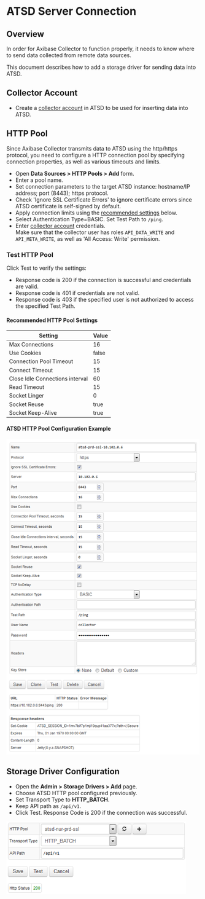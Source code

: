 # ATSD Server Connection

## Overview

In order for Axibase Collector to function properly, it needs to know where to send data collected from remote data sources.

This document describes how to add a storage driver for sending data into ATSD.

## Collector Account

* Create a [collector account](https://axibase.com/docs/atsd/administration/collector-account.html) in ATSD to be used for inserting data into ATSD.

## HTTP Pool

Since Axibase Collector transmits data to ATSD using the http/https protocol, you need to configure a HTTP connection pool by specifying connection properties, as well as various timeouts and limits.

* Open **Data Sources > HTTP Pools > Add** form.
* Enter a pool name.
* Set connection parameters to the target ATSD instance: hostname/IP address; port (8443); https protocol.
* Check 'Ignore SSL Certificate Errors' to ignore certificate errors since ATSD certificate is self-signed by default.
* Apply connection limits using the [recommended settings](#recommended-pool-settings) below.
* Select Authentication Type=BASIC. Set Test Path to `/ping`.
* Enter [collector account](https://axibase.com/docs/atsd/administration/collector-account.html) credentials. <br>Make sure that the collector user has roles `API_DATA_WRITE` and `API_META_WRITE`, as well as 'All Access: Write' permission.

### Test HTTP Pool

Click Test to verify the settings:

* Response code is 200 if the connection is successful and credentials are valid.
* Response code is 401 if credentials are not valid.
* Response code is 403 if the specified user is not authorized to access the specified Test Path.

#### Recommended HTTP Pool Settings

**Setting** | **Value**
----- | -----
Max Connections | 16
Use Cookies | false
Connection Pool Timeout | 15
Connect Timeout | 15
Close Idle Connections interval | 60
Read Timeout | 15
Socket Linger | 0
Socket Reuse | true
Socket Keep-Alive | true

#### ATSD HTTP Pool Configuration Example

![ATSD HTTP Pool](./images/atsd_pool.png)

## Storage Driver Configuration

* Open the **Admin > Storage Drivers > Add** page.
* Choose ATSD HTTP pool configured previously.
* Set Transport Type to **HTTP_BATCH**.
* Keep API path as `/api/v1`.
* Click Test. Response Code is 200 if the connection was successful.

![ATSD Server Test](./images/atsd_server.png)